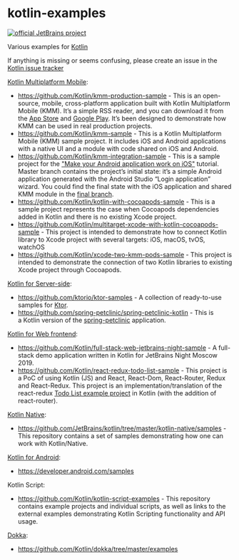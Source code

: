 kotlin-examples
===============

[![official JetBrains project](http://jb.gg/badges/official.svg)](https://confluence.jetbrains.com/display/ALL/JetBrains+on+GitHub)

Various examples for [Kotlin](https://kotlinlang.org/)

If anything is missing or seems confusing, please create an issue in the [Kotlin issue tracker](https://youtrack.jetbrains.com/newIssue?project=KT&c=Type%20Task&c=Subsystems%20Docs%20%26%20Examples&c=Assignee%20dmitry.romanov)

[Kotlin Multiplatform Mobile](https://kotlinlang.org/lp/mobile/):
- https://github.com/Kotlin/kmm-production-sample - This is an open-source, mobile, cross-platform application built with Kotlin Multiplatform Mobile (KMM). It’s a simple RSS reader, and you can download it from the [App Store](https://apps.apple.com/ru/app/kmm-rss-reader/id1563922264) and [Google Play](https://play.google.com/store/apps/details?id=com.github.jetbrains.rssreader.androidApp). It’s been designed to demonstrate how KMM can be used in real production projects.
- https://github.com/Kotlin/kmm-sample - This is a Kotlin Multiplatform Mobile (KMM) sample project. It includes iOS and Android applications with a native UI and a module with code shared on iOS and Android.
- https://github.com/Kotlin/kmm-integration-sample - This is a sample project for the ["Make your Android application work on iOS"](https://kotlinlang.org/docs/mobile/integrate-in-existing-app.html) tutorial. Master branch contains the project’s initial state: it’s a simple Android application generated with the Android Studio “Login application” wizard. You could find the final state with the iOS application and shared KMM module in the [final branch](https://github.com/Kotlin/kmm-integration-sample/tree/final).
- https://github.com/Kotlin/kotlin-with-cocoapods-sample  - This is a sample project  represents the case when Cocoapods dependencies added in Kotlin and there is no existing Xcode project.
- https://github.com/Kotlin/multitarget-xcode-with-kotlin-cocoapods-sample - This project is intended to demonstrate how to connect Kotlin library to Xcode project with several targets: iOS, macOS, tvOS, watchOS
- https://github.com/Kotlin/xcode-two-kmm-pods-sample - This project is intended to demonstrate the connection of two Kotlin libraries to existing Xcode project through Cocoapods.

[Kotlin for Server-side](https://kotlinlang.org/lp/server-side/):
- https://github.com/ktorio/ktor-samples - A collection of ready-to-use samples for [Ktor](https://ktor.io/).
- https://github.com/spring-petclinic/spring-petclinic-kotlin - This is a Kotlin version of the [spring-petclinic](https://github.com/spring-projects/spring-petclinic) application.

[Kotlin for Web frontend](https://kotlinlang.org/docs/js-overview.html):
- https://github.com/Kotlin/full-stack-web-jetbrains-night-sample - A full-stack demo application written in Kotlin for JetBrains Night Moscow 2019.
- https://github.com/Kotlin/react-redux-todo-list-sample - This project is a PoC of using Kotlin (JS) and React, React-Dom, React-Router, Redux and React-Redux. This project is an implementation/translation of the react-redux [Todo List example project](https://redux.js.org/basics/example) in Kotlin (with the addition of react-router).

[Kotlin Native](https://kotlinlang.org/docs/native-overview.html):
- https://github.com/JetBrains/kotlin/tree/master/kotlin-native/samples - This repository contains a set of samples demonstrating how one can work with Kotlin/Native. 

[Kotlin for Android](https://kotlinlang.org/docs/android-overview.html): 
- https://developer.android.com/samples

Kotlin Script:
- https://github.com/Kotlin/kotlin-script-examples - This repository contains example projects and individual scripts, as well as links to the external examples demonstrating Kotlin Scripting functionality and API usage.

[Dokka](https://github.com/Kotlin/dokka): 
- https://github.com/Kotlin/dokka/tree/master/examples
